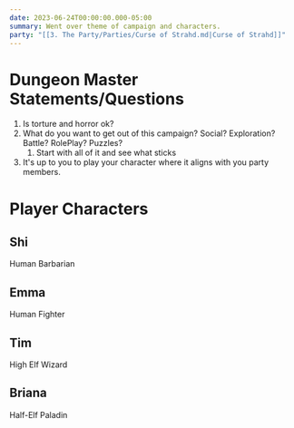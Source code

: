 ```yaml
---
date: 2023-06-24T00:00:00.000-05:00
summary: Went over theme of campaign and characters.
party: "[[3. The Party/Parties/Curse of Strahd.md|Curse of Strahd]]"
---
```


# Dungeon Master Statements/Questions
1. Is torture and horror ok?
2. What do you want to get out of this campaign? Social? Exploration? Battle? RolePlay? Puzzles?
	1. Start with all of it and see what sticks
3. It's up to you to play your character where it aligns with you party members.

# Player Characters
## Shi
Human Barbarian
## Emma
Human Fighter
## Tim
High Elf Wizard
## Briana
Half-Elf Paladin
